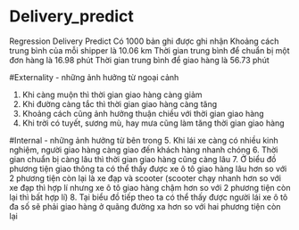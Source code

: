 # Delivery_predict
Regression Delivery Predict
Có 1000 bản ghi được ghi nhận
Khoảng cách trung bình của mỗi shipper là 10.06 km
Thời gian trung bình để chuẩn bị một đơn hàng là 16.98 phút
Thời gian trung bình để giao hàng là 56.73 phút

#Externality - những ảnh hưởng từ ngoại cảnh
1. Khi càng muộn thì thời gian giao hàng càng giảm
2. Khi đường càng tắc thì thời gian giao hàng càng tăng
3. Khoảng cách cũng ảnh hưởng thuận chiều với thời gian giao hàng
4. Khi trời có tuyết, sương mù, hay mưa cũng làm tăng thời gian giao hàng

#Internal - những ảnh hưởng từ bên trong
5. Khi lái xe càng có nhiều kinh nghiệm, người giao hàng càng giao đến khách hàng nhanh chóng
6. Thời gian chuẩn bị càng lâu thì thời gian giao hàng cũng càng lâu
7. Ở biểu đồ phương tiện giao thông ta có thể thấy được xe ô tô giao hàng lâu hơn so với 2 phương tiện còn lại là xe đạp và scooter
(scooter chạy nhanh hơn so với xe đạp thì hợp lí nhưng xe ô tô giao hàng chậm hơn so với 2 phương tiện còn lại thì bất hợp lí)
8. Tại biểu đồ tiếp theo ta có thể thấy được người lái xe ô tô đa số sẽ phải giao hàng ở quãng đường xa hơn so với hai phương tiện còn lại

